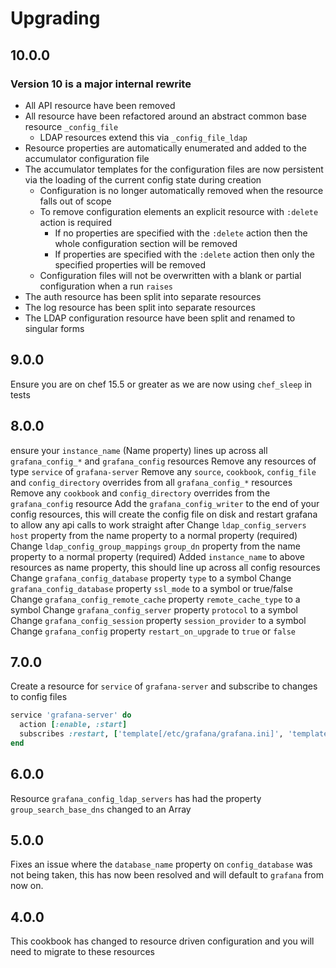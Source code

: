 # Upgrading

## 10.0.0

### Version 10 is a major internal rewrite

- All API resource have been removed
- All resource have been refactored around an abstract common base resource `_config_file`
  - LDAP resources extend this via `_config_file_ldap`
- Resource properties are automatically enumerated and added to the accumulator configuration file
- The accumulator templates for the configuration files are now persistent via the loading of the current config state during creation
  - Configuration is no longer automatically removed when the resource falls out of scope
  - To remove configuration elements an explicit resource with `:delete` action is required
    - If no properties are specified with the `:delete` action then the whole configuration section will be removed
    - If properties are specified with the `:delete` action then only the specified properties will be removed
  - Configuration files will not be overwritten with a blank or partial configuration when a run `raises`
- The auth resource has been split into separate resources
- The log resource has been split into separate resources
- The LDAP configuration resource have been split and renamed to singular forms

## 9.0.0

Ensure you are on chef 15.5 or greater as we are now using `chef_sleep` in tests

## 8.0.0

ensure your `instance_name` (Name property) lines up across all `grafana_config_*` and `grafana_config` resources
Remove any resources of type `service` of `grafana-server`
Remove any `source`, `cookbook`, `config_file` and `config_directory` overrides from all `grafana_config_*` resources
Remove any `cookbook` and `config_directory` overrides from the `grafana_config` resource
Add the `grafana_config_writer` to the end of your config resources, this will create the config file on disk and restart grafana to allow any api calls to work straight after
Change `ldap_config_servers` `host` property from the name property to a normal property (required)
Change `ldap_config_group_mappings` `group_dn` property from the name property to a normal property (required)
Added `instance_name` to above resources as name property, this should line up across all config resources
Change `grafana_config_database` property `type` to a symbol
Change `grafana_config_database` property `ssl_mode` to a symbol or true/false
Change `grafana_config_remote_cache` property `remote_cache_type` to a symbol
Change `grafana_config_server` property `protocol` to a symbol
Change `grafana_config_session` property `session_provider` to a symbol
Change `grafana_config` property `restart_on_upgrade` to `true` or `false`

## 7.0.0

Create a resource for `service` of `grafana-server` and subscribe to changes to config files

```ruby
service 'grafana-server' do
  action [:enable, :start]
  subscribes :restart, ['template[/etc/grafana/grafana.ini]', 'template[/etc/grafana/ldap.toml]'], :delayed
end
```

## 6.0.0

Resource `grafana_config_ldap_servers` has had the property `group_search_base_dns` changed to an Array

## 5.0.0

Fixes an issue where the `database_name` property on `config_database` was not being taken, this has now been resolved and will default to `grafana` from now on.

## 4.0.0

This cookbook has changed to resource driven configuration and you will need to migrate to these resources
